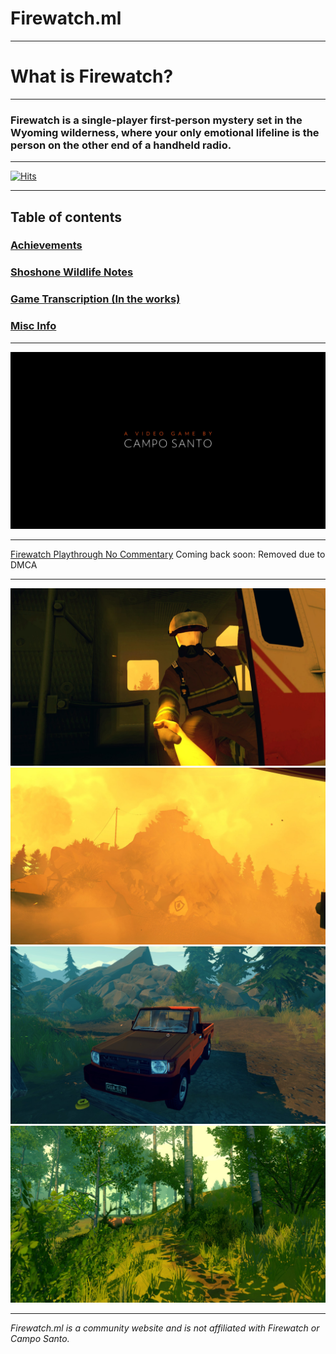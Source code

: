 # Firewatch.ml

---
 
# What is Firewatch?

---
 
### Firewatch is a single-player first-person mystery set in the Wyoming wilderness, where your only emotional lifeline is the person on the other end of a handheld radio.

---
 
[![Hits](https://hits.seeyoufarm.com/api/count/incr/badge.svg?url=https%3A%2F%2Fgithub.com%2FSophiaAtkinson%2FFirewatch-Guide&count_bg=%23FF6B00&title_bg=%23000000&icon=mediafire.svg&icon_color=%23E7E7E7&title=Page+Views+&edge_flat=false)](https://hits.seeyoufarm.com)

---

 
## Table of contents

### [Achievements](/achievements/)

### [Shoshone Wildlife Notes](/shoshonewildlifenotes/)

### [Game Transcription (In the works)](/transcription/)

### [Misc Info](/info/)

---

![Firewatch Intro Image](/cdn/20200701135654_1.jpg)

---
 
[Firewatch Playthrough No Commentary]() Coming back soon: Removed due to DMCA

---


![Firewatch Photo](/cdn/20200701135637_1.jpg)
![Firewatch Photo](/cdn/20200701135646_1.jpg)
![Firewatch Photo](/cdn/20201109190843_1.jpg)
![Firewatch Photo](/cdn/20201109191235_1.jpg)


---

*Firewatch.ml is a community website and is not affiliated with Firewatch or Campo Santo.*

